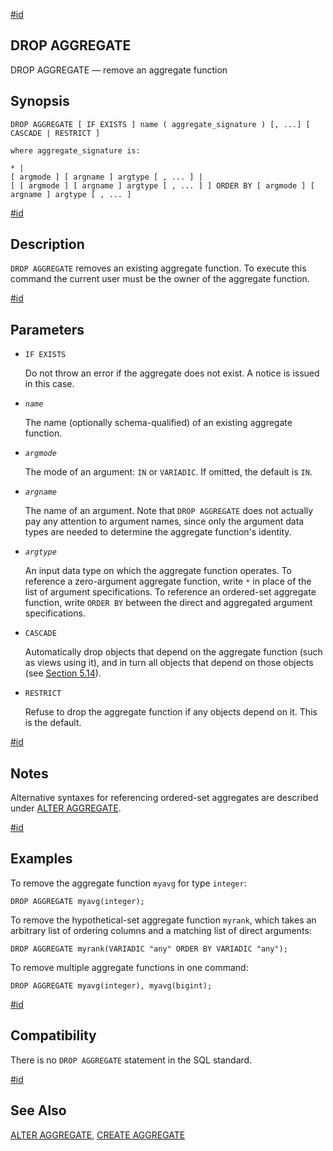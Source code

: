 [#id](#SQL-DROPAGGREGATE)

## DROP AGGREGATE

DROP AGGREGATE — remove an aggregate function

## Synopsis

```
DROP AGGREGATE [ IF EXISTS ] name ( aggregate_signature ) [, ...] [ CASCADE | RESTRICT ]

where aggregate_signature is:

* |
[ argmode ] [ argname ] argtype [ , ... ] |
[ [ argmode ] [ argname ] argtype [ , ... ] ] ORDER BY [ argmode ] [ argname ] argtype [ , ... ]
```

[#id](#id-1.9.3.104.5)

## Description

`DROP AGGREGATE` removes an existing aggregate function. To execute this command the current user must be the owner of the aggregate function.

[#id](#id-1.9.3.104.6)

## Parameters

- `IF EXISTS`

  Do not throw an error if the aggregate does not exist. A notice is issued in this case.

- _`name`_

  The name (optionally schema-qualified) of an existing aggregate function.

- _`argmode`_

  The mode of an argument: `IN` or `VARIADIC`. If omitted, the default is `IN`.

- _`argname`_

  The name of an argument. Note that `DROP AGGREGATE` does not actually pay any attention to argument names, since only the argument data types are needed to determine the aggregate function's identity.

- _`argtype`_

  An input data type on which the aggregate function operates. To reference a zero-argument aggregate function, write `*` in place of the list of argument specifications. To reference an ordered-set aggregate function, write `ORDER BY` between the direct and aggregated argument specifications.

- `CASCADE`

  Automatically drop objects that depend on the aggregate function (such as views using it), and in turn all objects that depend on those objects (see [Section 5.14](ddl-depend)).

- `RESTRICT`

  Refuse to drop the aggregate function if any objects depend on it. This is the default.

[#id](#id-1.9.3.104.7)

## Notes

Alternative syntaxes for referencing ordered-set aggregates are described under [ALTER AGGREGATE](sql-alteraggregate).

[#id](#id-1.9.3.104.8)

## Examples

To remove the aggregate function `myavg` for type `integer`:

```
DROP AGGREGATE myavg(integer);
```

To remove the hypothetical-set aggregate function `myrank`, which takes an arbitrary list of ordering columns and a matching list of direct arguments:

```
DROP AGGREGATE myrank(VARIADIC "any" ORDER BY VARIADIC "any");
```

To remove multiple aggregate functions in one command:

```
DROP AGGREGATE myavg(integer), myavg(bigint);
```

[#id](#id-1.9.3.104.9)

## Compatibility

There is no `DROP AGGREGATE` statement in the SQL standard.

[#id](#id-1.9.3.104.10)

## See Also

[ALTER AGGREGATE](sql-alteraggregate), [CREATE AGGREGATE](sql-createaggregate)
